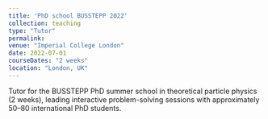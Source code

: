 ```yaml
---
title: 'PhD school BUSSTEPP 2022'
collection: teaching
type: "Tutor"
permalink: 
venue: "Imperial College London"
date: 2022-07-01
courseDates: "2 weeks"
location: "London, UK"
---
```

Tutor for the BUSSTEPP PhD summer school in theoretical particle physics (2 weeks), leading interactive problem-solving sessions with approximately 50–80 international PhD students.
